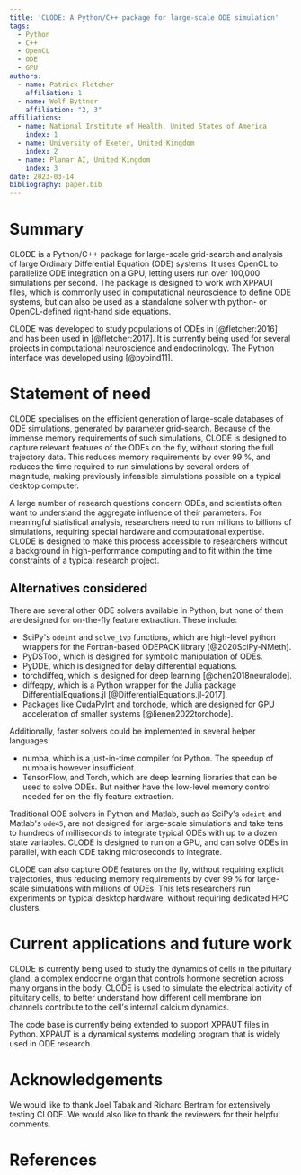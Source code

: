 ```yaml
---
title: 'CLODE: A Python/C++ package for large-scale ODE simulation'
tags:
  - Python
  - C++
  - OpenCL
  - ODE
  - GPU
authors:
  - name: Patrick Fletcher
    affiliation: 1
  - name: Wolf Byttner
    affiliation: "2, 3"
affiliations:
  - name: National Institute of Health, United States of America
    index: 1
  - name: University of Exeter, United Kingdom
    index: 2
  - name: Planar AI, United Kingdom
    index: 3
date: 2023-03-14
bibliography: paper.bib
---
```


# Summary

CLODE is a Python/C++ package for large-scale grid-search and
analysis of large Ordinary Differential Equation (ODE) systems.
It uses OpenCL to parallelize ODE integration on a GPU, letting
users run over 100,000 simulations per second. The package is
designed to work with XPPAUT files, which is commonly used in
computational neuroscience to define ODE systems, but can also
be used as a standalone solver with python- or OpenCL-defined
right-hand side equations.

CLODE was developed to study populations of ODEs in [@fletcher:2016]
and has been used in [@fletcher:2017]. It is currently being used
for several projects in computational neuroscience and endocrinology.
The Python interface was developed using [@pybind11].

# Statement of need

CLODE specialises on the efficient generation of large-scale databases
of ODE simulations, generated by parameter grid-search. Because of
the immense memory requirements of such simulations, CLODE is designed
to capture relevant features of the ODEs on the fly, without storing
the full trajectory data. This reduces memory requirements by over 99 %,
and reduces the time required to run simulations by several orders of
magnitude, making previously infeasible simulations possible on a
typical desktop computer.

A large number of research questions concern ODEs, and scientists often
want to understand the aggregate influence of their parameters.
For meaningful statistical analysis, researchers need to run
millions to billions of simulations, requiring special hardware
and computational expertise. CLODE is designed to make this process
accessible to researchers without a background in high-performance
computing and to fit within the time  constraints of a typical
research project.

## Alternatives considered

There are several other ODE solvers available in Python, but none
of them are designed for on-the-fly feature extraction. These include:

- SciPy's `odeint` and `solve_ivp` functions, which are high-level
    python wrappers for the Fortran-based ODEPACK library [@2020SciPy-NMeth].
- PyDSTool, which is designed for symbolic manipulation of ODEs.
- PyDDE, which is designed for delay differential equations.
- torchdiffeq, which is designed for deep learning [@chen2018neuralode].
- diffeqpy, which is a Python wrapper for the Julia package
    DifferentialEquations.jl [@DifferentialEquations.jl-2017].
- Packages like CudaPyInt and torchode, which are designed for
    GPU acceleration of smaller systems [@lienen2022torchode].

Additionally, faster solvers could be implemented in several helper languages:

- numba, which is a just-in-time compiler for Python.
    The speedup of numba is however insufficient.
- TensorFlow, and Torch, which are deep learning libraries
    that can be used to solve ODEs. But neither have the low-level
    memory control needed for on-the-fly feature extraction.

Traditional ODE solvers in Python and Matlab, such as SciPy's
`odeint` and Matlab's `ode45`, are not designed for large-scale
simulations and take tens to hundreds of milliseconds to integrate
typical ODEs with up to a dozen state variables. CLODE is designed
to run on a GPU, and can solve ODEs in parallel, with each ODE
taking microseconds to integrate.

CLODE can also capture ODE features on the fly, without requiring
explicit trajectories, thus reducing memory requirements by over 99 %
for large-scale simulations with millions of ODEs. This lets researchers
run experiments on typical desktop hardware, without requiring dedicated
HPC clusters.

# Current applications and future work

CLODE is currently being used to study the dynamics of cells in the
pituitary gland, a complex endocrine organ that controls hormone
secretion across many organs in the body. CLODE is used to simulate
the electrical activity of pituitary cells, to better understand
how different cell membrane ion channels contribute to the
cell's internal calcium dynamics.

The code base is currently being extended to support
XPPAUT files in Python. XPPAUT is a dynamical systems modeling
program that is widely used in ODE research.

# Acknowledgements

We would like to thank Joel Tabak and Richard Bertram for extensively testing
CLODE. We would also like to thank the reviewers for their helpful comments.

# References